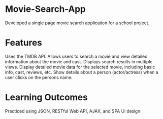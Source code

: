 # Movie-Search-App
Developed a single page movie search application for a school project.
# Features
Uses the TMDB API. Allows users to search a movie and view detailed information about the movie and cast. Displays search results in multiple views.  Display detailed movie data for the selected movie, including basic info, cast, reviews, etc. Show details about a person (actor/actress) when a user clicks on the persons name.
# Learning Outcomes
Practiced using JSON, RESTful Web API, AJAX, and SPA UI design
